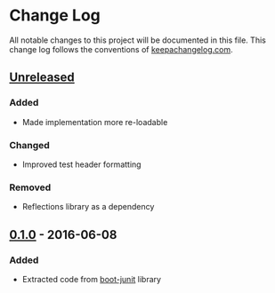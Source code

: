 # Change Log
All notable changes to this project will be documented in this
file. This change log follows the conventions
of [keepachangelog.com](http://keepachangelog.com/).


## [Unreleased]
### Added

- Made implementation more re-loadable

### Changed

- Improved test header formatting

### Removed

- Reflections library as a dependency

[Unreleased]: https://github.com/RadicalZephyr/cljunit/compare/0.1.0...HEAD


## [0.1.0] - 2016-06-08
### Added

- Extracted code from [boot-junit] library

[0.1.0]: https://github.com/RadicalZephyr/cljunit/compare/8b83be8...0.1.0
[boot-junit]: https://github.com/RadicalZephyr/boot-junit
